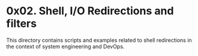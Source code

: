 # 0x02. Shell, I/O Redirections and filters
This directory contains scripts and examples related to shell redirections in the context of system engineering and DevOps.
